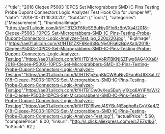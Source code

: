 {
	"title": "2018 Cleqee P5003 10PCS Set Micrograbbers SMD IC Pins Testing Probe Dupont Connectors Logic Analyzer Test Hook Clip for Jumper W",
	"date": "2018-10-31 10:30:20",
	"SubCat": ["Tools"],
	"categories": ["Measurement "],
	"thumbnailImage": "https://ae01.alicdn.com/kf/HTB1ZXF6KeSSBuNjy0Flq6zBpVXa4/2018-Cleqee-P5003-10PCS-Set-Micrograbbers-SMD-IC-Pins-Testing-Probe-Dupont-Connectors-Logic-Analyzer-Test.jpg_220x220.jpg",
	"BigImage": ["https://ae01.alicdn.com/kf/HTB1ZXF6KeSSBuNjy0Flq6zBpVXa4/2018-Cleqee-P5003-10PCS-Set-Micrograbbers-SMD-IC-Pins-Testing-Probe-Dupont-Connectors-Logic-Analyzer-Test.jpg","https://ae01.alicdn.com/kf/HTB1d4vVoRjTBKNjSZFwq6AG4XXa8/2018-Cleqee-P5003-10PCS-Set-Micrograbbers-SMD-IC-Pins-Testing-Probe-Dupont-Connectors-Logic-Analyzer-Test.jpg","https://ae01.alicdn.com/kf/HTB1pEupKkCWBuNjy0Faq6xUlXXaL/2018-Cleqee-P5003-10PCS-Set-Micrograbbers-SMD-IC-Pins-Testing-Probe-Dupont-Connectors-Logic-Analyzer-Test.jpg","https://ae01.alicdn.com/kf/HTB1Cw0yKeuSBuNjy1Xcq6AYjFXaW/2018-Cleqee-P5003-10PCS-Set-Micrograbbers-SMD-IC-Pins-Testing-Probe-Dupont-Connectors-Logic-Analyzer-Test.jpg","https://ae01.alicdn.com/kf/HTB16lwoJ4SYBuNjSsphq6zGvVXa4/2018-Cleqee-P5003-10PCS-Set-Micrograbbers-SMD-IC-Pins-Testing-Probe-Dupont-Connectors-Logic-Analyzer-Test.jpg"],
	"actualPrice": 5.60,
	"comparePrice": 8.00,
	"linkurl": "http://s.click.aliexpress.com/e/cZEZs1kG",
	"inStock": 62
}
